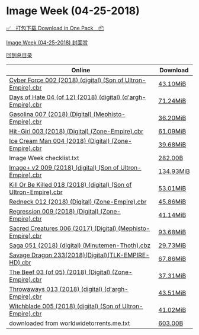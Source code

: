 # Image Week (04-25-2018)

[✅&emsp;打包下载 Download in One Pack&emsp;📦](https://pan.baidu.com/s/16dH87mLjflheLYfrYBaXGQ)

[Image Week (04-25-2018) 封面赏](/https://github.com/alicewish/markdown/blob/master/cover/Image-Week-04-25-2018-Covers.md)



[回到总目录](https://github.com/alicewish/markdown/blob/master/Catalogs.md)



Online | Download
--- | ---
[Cyber Force 002 (2018) (digital) (Son of Ultron-Empire).cbr](https://github.com/alicewish/markdown/blob/master/comic/Cyber-Force-002-2018-digital-Son-of-Ultron-Empire-cbr.md) | [43.10MiB](https://pan.baidu.com/s/16dH87mLjflheLYfrYBaXGQ#list/path=%2FImage%20Week%202018%20Q2%2FImage%20Week%20%2804-25-2018%29%2F%E3%82%A6%E3%82%A2%E3%82%B5%E3%82%B3%E3%82%B3%E3%82%BB%E3%82%BB%E3%82%A2%E3%82%B7%E3%82%A2%E3%82%A8%E3%82%B7%E3%82%A6%E3%82%AB%E3%82%AB%E3%82%BD%E3%82%BD%E3%82%A6%E3%82%B9%E3%82%AB%E3%82%B5%E3%82%AF%E3%82%B5%E3%82%B9%E3%82%B9%E3%82%A4%E3%82%A8%E3%82%BD%E3%82%A4%E3%82%AD%E3%82%AB%E3%82%A8&parentPath=%2FImage%20Week%202018%20Q2)
[Days of Hate 04 (of 12) (2018) (digital) (d'argh-Empire).cbr](https://github.com/alicewish/markdown/blob/master/comic/Days-of-Hate-04-of-12-2018-digital-dargh-Empire-cbr.md) | [71.24MiB](https://pan.baidu.com/s/16dH87mLjflheLYfrYBaXGQ#list/path=%2FImage%20Week%202018%20Q2%2FImage%20Week%20%2804-25-2018%29%2F%E3%82%AD%E3%82%B7%E3%82%B3%E3%82%B9%E3%82%AD%E3%82%AD%E3%82%A8%E3%82%BD%E3%82%B9%E3%82%AF%E3%82%A2%E3%82%AF%E3%82%A6%E3%82%A2%E3%82%BD%E3%82%A6%E3%82%B3%E3%82%A4%E3%82%B5%E3%82%BF%E3%82%A2%E3%82%AA%E3%82%B1%E3%82%BB%E3%82%A8%E3%82%B1%E3%82%AF%E3%82%BF%E3%82%A4%E3%82%A8%E3%82%A4%E3%82%BD&parentPath=%2FImage%20Week%202018%20Q2)
[Gasolina 007 (2018) (Digital) (Mephisto-Empire).cbr](https://github.com/alicewish/markdown/blob/master/comic/Gasolina-007-2018-Digital-Mephisto-Empire-cbr.md) | [36.20MiB](https://pan.baidu.com/s/16dH87mLjflheLYfrYBaXGQ#list/path=%2FImage%20Week%202018%20Q2%2FImage%20Week%20%2804-25-2018%29%2F%E3%82%B1%E3%82%BF%E3%82%B3%E3%82%B7%E3%82%BB%E3%82%BF%E3%82%B3%E3%82%A8%E3%82%AA%E3%82%AD%E3%82%AA%E3%82%AF%E3%82%BB%E3%82%AF%E3%82%AA%E3%82%B1%E3%82%A8%E3%82%AF%E3%82%B9%E3%82%BF%E3%82%AB%E3%82%AD%E3%82%BD%E3%82%BF%E3%82%B7%E3%82%A2%E3%82%AA%E3%82%B1%E3%82%A4%E3%82%AB%E3%82%B1%E3%82%B7&parentPath=%2FImage%20Week%202018%20Q2)
[Hit-Girl 003 (2018) (Digital) (Zone-Empire).cbr](https://github.com/alicewish/markdown/blob/master/comic/Hit-Girl-003-2018-Digital-Zone-Empire-cbr.md) | [61.09MiB](https://pan.baidu.com/s/16dH87mLjflheLYfrYBaXGQ#list/path=%2FImage%20Week%202018%20Q2%2FImage%20Week%20%2804-25-2018%29%2F%E3%82%B7%E3%82%AB%E3%82%AD%E3%82%AB%E3%82%A6%E3%82%AA%E3%82%B3%E3%82%BF%E3%82%AF%E3%82%AD%E3%82%B9%E3%82%B1%E3%82%B1%E3%82%B5%E3%82%AB%E3%82%A4%E3%82%B3%E3%82%B1%E3%82%A8%E3%82%B9%E3%82%BD%E3%82%BD%E3%82%AA%E3%82%A8%E3%82%A8%E3%82%BB%E3%82%AA%E3%82%AA%E3%82%A8%E3%82%B9%E3%82%B7%E3%82%B1&parentPath=%2FImage%20Week%202018%20Q2)
[Ice Cream Man 004 (2018) (Digital) (Zone-Empire).cbr](https://github.com/alicewish/markdown/blob/master/comic/Ice-Cream-Man-004-2018-Digital-Zone-Empire-cbr.md) | [39.68MiB](https://pan.baidu.com/s/16dH87mLjflheLYfrYBaXGQ#list/path=%2FImage%20Week%202018%20Q2%2FImage%20Week%20%2804-25-2018%29%2F%E3%82%A4%E3%82%B3%E3%82%BB%E3%82%AD%E3%82%AF%E3%82%AA%E3%82%A2%E3%82%AF%E3%82%AD%E3%82%B9%E3%82%BD%E3%82%AD%E3%82%B5%E3%82%A6%E3%82%A4%E3%82%B3%E3%82%AD%E3%82%AD%E3%82%A8%E3%82%AA%E3%82%B3%E3%82%AA%E3%82%BF%E3%82%AD%E3%82%A4%E3%82%A6%E3%82%BB%E3%82%BF%E3%82%AA%E3%82%BD%E3%82%B5%E3%82%B5&parentPath=%2FImage%20Week%202018%20Q2)
Image Week checklist.txt | [282.00B](https://pan.baidu.com/s/16dH87mLjflheLYfrYBaXGQ#list/path=%2FImage%20Week%202018%20Q2%2FImage%20Week%20%2804-25-2018%29%2F%E3%82%A4%E3%82%AB%E3%82%BD%E3%82%A6%E3%82%B5%E3%82%BB%E3%82%B9%E3%82%B3%E3%82%AB%E3%82%AD%E3%82%BF%E3%82%B3%E3%82%A2%E3%82%B3%E3%82%A8%E3%82%AB%E3%82%AF%E3%82%A6%E3%82%B3%E3%82%A4%E3%82%A2%E3%82%B3%E3%82%A2%E3%82%A4%E3%82%AD%E3%82%A2%E3%82%BF%E3%82%AB%E3%82%AF%E3%82%BB%E3%82%B9%E3%82%BF&parentPath=%2FImage%20Week%202018%20Q2)
[Image+ v2 009 (2018) (digital) (Son of Ultron-Empire).cbr](https://github.com/alicewish/markdown/blob/master/comic/Image-v2-009-2018-digital-Son-of-Ultron-Empire-cbr.md) | [134.93MiB](https://pan.baidu.com/s/16dH87mLjflheLYfrYBaXGQ#list/path=%2FImage%20Week%202018%20Q2%2FImage%20Week%20%2804-25-2018%29%2F%E3%82%B7%E3%82%BF%E3%82%BB%E3%82%A8%E3%82%B3%E3%82%B3%E3%82%BF%E3%82%A8%E3%82%A6%E3%82%AA%E3%82%BD%E3%82%AD%E3%82%B5%E3%82%A8%E3%82%AA%E3%82%A2%E3%82%B1%E3%82%A6%E3%82%B3%E3%82%B3%E3%82%AA%E3%82%AD%E3%82%A8%E3%82%B9%E3%82%B9%E3%82%A6%E3%82%B3%E3%82%BF%E3%82%A6%E3%82%A4%E3%82%A6%E3%82%A6&parentPath=%2FImage%20Week%202018%20Q2)
[Kill Or Be Killed 018 (2018) (digital) (Son of Ultron-Empire).cbr](https://github.com/alicewish/markdown/blob/master/comic/Kill-Or-Be-Killed-018-2018-digital-Son-of-Ultron-Empire-cbr.md) | [53.01MiB](https://pan.baidu.com/s/16dH87mLjflheLYfrYBaXGQ#list/path=%2FImage%20Week%202018%20Q2%2FImage%20Week%20%2804-25-2018%29%2F%E3%82%BD%E3%82%A2%E3%82%A4%E3%82%AF%E3%82%A2%E3%82%A8%E3%82%AB%E3%82%B5%E3%82%A6%E3%82%BB%E3%82%A8%E3%82%B7%E3%82%B9%E3%82%A2%E3%82%A2%E3%82%AD%E3%82%B5%E3%82%B9%E3%82%AB%E3%82%A2%E3%82%B7%E3%82%B7%E3%82%B9%E3%82%B7%E3%82%B5%E3%82%A4%E3%82%BD%E3%82%AF%E3%82%BF%E3%82%B1%E3%82%B9%E3%82%A2&parentPath=%2FImage%20Week%202018%20Q2)
[Redneck 012 (2018) (Digital) (Zone-Empire).cbr](https://github.com/alicewish/markdown/blob/master/comic/Redneck-012-2018-Digital-Zone-Empire-cbr.md) | [45.86MiB](https://pan.baidu.com/s/16dH87mLjflheLYfrYBaXGQ#list/path=%2FImage%20Week%202018%20Q2%2FImage%20Week%20%2804-25-2018%29%2F%E3%82%BF%E3%82%A6%E3%82%AF%E3%82%A8%E3%82%BD%E3%82%BF%E3%82%BD%E3%82%AF%E3%82%AA%E3%82%AF%E3%82%B3%E3%82%B3%E3%82%B9%E3%82%A2%E3%82%AD%E3%82%AA%E3%82%BD%E3%82%BF%E3%82%B3%E3%82%AF%E3%82%AA%E3%82%AD%E3%82%B1%E3%82%AB%E3%82%B5%E3%82%BD%E3%82%B7%E3%82%AB%E3%82%B5%E3%82%AA%E3%82%AD%E3%82%B9&parentPath=%2FImage%20Week%202018%20Q2)
[Regression 009 (2018) (Digital) (Zone-Empire).cbr](https://github.com/alicewish/markdown/blob/master/comic/Regression-009-2018-Digital-Zone-Empire-cbr.md) | [41.14MiB](https://pan.baidu.com/s/16dH87mLjflheLYfrYBaXGQ#list/path=%2FImage%20Week%202018%20Q2%2FImage%20Week%20%2804-25-2018%29%2F%E3%82%AD%E3%82%B3%E3%82%B3%E3%82%BB%E3%82%A8%E3%82%B3%E3%82%B5%E3%82%B3%E3%82%A6%E3%82%BD%E3%82%B3%E3%82%B5%E3%82%BD%E3%82%B1%E3%82%B9%E3%82%B1%E3%82%AF%E3%82%A2%E3%82%B1%E3%82%B9%E3%82%AD%E3%82%A8%E3%82%AA%E3%82%A2%E3%82%A6%E3%82%B7%E3%82%B9%E3%82%AD%E3%82%B1%E3%82%A8%E3%82%A6%E3%82%BD&parentPath=%2FImage%20Week%202018%20Q2)
[Sacred Creatures 006 (2017) (Digital) (Mephisto-Empire).cbr](https://github.com/alicewish/markdown/blob/master/comic/Sacred-Creatures-006-2017-Digital-Mephisto-Empire-cbr.md) | [93.68MiB](https://pan.baidu.com/s/16dH87mLjflheLYfrYBaXGQ#list/path=%2FImage%20Week%202018%20Q2%2FImage%20Week%20%2804-25-2018%29%2F%E3%82%B5%E3%82%B3%E3%82%AD%E3%82%BD%E3%82%B5%E3%82%AD%E3%82%AD%E3%82%BF%E3%82%A4%E3%82%B5%E3%82%B7%E3%82%A2%E3%82%A8%E3%82%BF%E3%82%B3%E3%82%AA%E3%82%BB%E3%82%BD%E3%82%AA%E3%82%BB%E3%82%A8%E3%82%B9%E3%82%AF%E3%82%A4%E3%82%BD%E3%82%BF%E3%82%A8%E3%82%B7%E3%82%BB%E3%82%B3%E3%82%B1%E3%82%A6&parentPath=%2FImage%20Week%202018%20Q2)
[Saga 051 (2018) (digital) (Minutemen-Thoth).cbz](https://github.com/alicewish/markdown/blob/master/comic/Saga-051-2018-digital-Minutemen-Thoth-cbz.md) | [29.73MiB](https://pan.baidu.com/s/16dH87mLjflheLYfrYBaXGQ#list/path=%2FImage%20Week%202018%20Q2%2FImage%20Week%20%2804-25-2018%29%2F%E3%82%A4%E3%82%B9%E3%82%BD%E3%82%AB%E3%82%A4%E3%82%B1%E3%82%A4%E3%82%B3%E3%82%AF%E3%82%BF%E3%82%A6%E3%82%B7%E3%82%AB%E3%82%A2%E3%82%B5%E3%82%A8%E3%82%BB%E3%82%A6%E3%82%AD%E3%82%A2%E3%82%A4%E3%82%B9%E3%82%A8%E3%82%A6%E3%82%B1%E3%82%AA%E3%82%BD%E3%82%AF%E3%82%AD%E3%82%AA%E3%82%A2%E3%82%AA&parentPath=%2FImage%20Week%202018%20Q2)
[Savage Dragon 233(2018)(Digital)(TLK-EMPIRE-HD).cbr](https://github.com/alicewish/markdown/blob/master/comic/Savage-Dragon-233-2018-Digital-TLK-EMPIRE-HD-cbr.md) | [67.86MiB](https://pan.baidu.com/s/16dH87mLjflheLYfrYBaXGQ#list/path=%2FImage%20Week%202018%20Q2%2FImage%20Week%20%2804-25-2018%29%2F%E3%82%BB%E3%82%BF%E3%82%AA%E3%82%B3%E3%82%AA%E3%82%A6%E3%82%B9%E3%82%B1%E3%82%BD%E3%82%B9%E3%82%B3%E3%82%B5%E3%82%A8%E3%82%B3%E3%82%AB%E3%82%A8%E3%82%A6%E3%82%BD%E3%82%BF%E3%82%AA%E3%82%AB%E3%82%AD%E3%82%B1%E3%82%AD%E3%82%B7%E3%82%B9%E3%82%A4%E3%82%BD%E3%82%B9%E3%82%AB%E3%82%AD%E3%82%B7&parentPath=%2FImage%20Week%202018%20Q2)
[The Beef 03 (of 05) (2018) (Digital) (Zone-Empire).cbr](https://github.com/alicewish/markdown/blob/master/comic/Beef-03-of-05-2018-Digital-Zone-Empire-cbr.md) | [37.31MiB](https://pan.baidu.com/s/16dH87mLjflheLYfrYBaXGQ#list/path=%2FImage%20Week%202018%20Q2%2FImage%20Week%20%2804-25-2018%29%2F%E3%82%B5%E3%82%A6%E3%82%AB%E3%82%AB%E3%82%AB%E3%82%BF%E3%82%AA%E3%82%AD%E3%82%BD%E3%82%B9%E3%82%B1%E3%82%B3%E3%82%BD%E3%82%A8%E3%82%B3%E3%82%A2%E3%82%A2%E3%82%AB%E3%82%BD%E3%82%AF%E3%82%AB%E3%82%AA%E3%82%AB%E3%82%A6%E3%82%B1%E3%82%A6%E3%82%A4%E3%82%B1%E3%82%AF%E3%82%AA%E3%82%B5%E3%82%A4&parentPath=%2FImage%20Week%202018%20Q2)
[Throwaways 013 (2018) (digital) (d'argh-Empire).cbr](https://github.com/alicewish/markdown/blob/master/comic/Throwaways-013-2018-digital-dargh-Empire-cbr.md) | [43.51MiB](https://pan.baidu.com/s/16dH87mLjflheLYfrYBaXGQ#list/path=%2FImage%20Week%202018%20Q2%2FImage%20Week%20%2804-25-2018%29%2F%E3%82%A8%E3%82%BB%E3%82%B5%E3%82%A2%E3%82%A4%E3%82%B5%E3%82%B5%E3%82%AA%E3%82%A2%E3%82%B3%E3%82%A2%E3%82%BD%E3%82%A4%E3%82%BB%E3%82%A2%E3%82%B1%E3%82%B7%E3%82%BB%E3%82%B9%E3%82%BF%E3%82%A6%E3%82%B9%E3%82%A4%E3%82%A4%E3%82%B7%E3%82%A6%E3%82%BB%E3%82%BB%E3%82%A4%E3%82%A6%E3%82%AA%E3%82%B7&parentPath=%2FImage%20Week%202018%20Q2)
[Witchblade 005 (2018) (digital) (Son of Ultron-Empire).cbr](https://github.com/alicewish/markdown/blob/master/comic/Witchblade-005-2018-digital-Son-of-Ultron-Empire-cbr.md) | [41.02MiB](https://pan.baidu.com/s/16dH87mLjflheLYfrYBaXGQ#list/path=%2FImage%20Week%202018%20Q2%2FImage%20Week%20%2804-25-2018%29%2F%E3%82%B3%E3%82%A2%E3%82%B5%E3%82%A4%E3%82%AD%E3%82%B5%E3%82%BB%E3%82%AF%E3%82%A8%E3%82%AF%E3%82%A6%E3%82%BD%E3%82%B9%E3%82%BF%E3%82%AA%E3%82%B1%E3%82%B5%E3%82%B7%E3%82%A2%E3%82%AB%E3%82%B1%E3%82%B5%E3%82%B7%E3%82%B5%E3%82%A6%E3%82%BB%E3%82%AB%E3%82%B7%E3%82%BD%E3%82%A8%E3%82%AA%E3%82%B1&parentPath=%2FImage%20Week%202018%20Q2)
downloaded from worldwidetorrents.me.txt | [603.00B](https://pan.baidu.com/s/16dH87mLjflheLYfrYBaXGQ#list/path=%2FImage%20Week%202018%20Q2%2FImage%20Week%20%2804-25-2018%29%2F%E3%82%A2%E3%82%B3%E3%82%AF%E3%82%A8%E3%82%AB%E3%82%B3%E3%82%AA%E3%82%BD%E3%82%AD%E3%82%AD%E3%82%AF%E3%82%AB%E3%82%B9%E3%82%A6%E3%82%B5%E3%82%B1%E3%82%B3%E3%82%B3%E3%82%AD%E3%82%A2%E3%82%B7%E3%82%BD%E3%82%B5%E3%82%AB%E3%82%AD%E3%82%BD%E3%82%B9%E3%82%AF%E3%82%BD%E3%82%BB%E3%82%AB%E3%82%B1&parentPath=%2FImage%20Week%202018%20Q2)